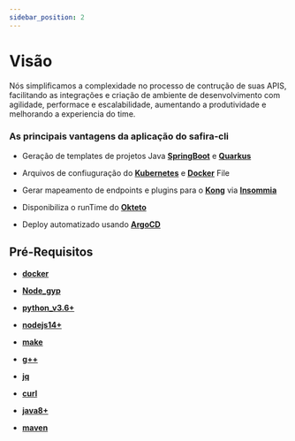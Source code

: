 ```yaml
---
sidebar_position: 2
---
```


# Visão

Nós simplificamos a complexidade no processo de contrução de suas APIS, facilitando as integrações e criação de ambiente de desenvolvimento com agilidade, performace e escalabilidade, aumentando a produtividade e melhorando a experiencia do time.

### As principais vantagens da aplicação do safira-cli

- Geração de templates de projetos Java **[SpringBoot](https://spring.io/)** e **[Quarkus](https://quarkus.io/)**
- Arquivos de confiuguração do **[Kubernetes](https://kubernetes.io/pt-br/)** e **[Docker](https://www.docker.com/)** File
- Gerar mapeamento de endpoints e plugins para o **[Kong](https://konghq.com/)** via **[Insommia](https://insomnia.rest/download)**
- Disponibiliza o runTime do **[Okteto](https://okteto.com/)**

- Deploy automatizado usando **[ArgoCD](https://argo-cd.readthedocs.io/en/stable/)**

## Pré-Requisitos

  - **[docker](https://docs.docker.com/engine/install/)**

  - **[Node_gyp](https://www.npmjs.com/package/node-gyp)**

  - **[python_v3.6+](https://www.python.org/downloads/)**

  - **[nodejs14+](https://nodejs.org/en/download/)**

  - **[make](https://www.gnu.org/software/make/)**

  - **[g++](http://www.qnx.com/developers/docs/6.5.0SP1.update/com.qnx.doc.neutrino_utilities/g/gxx.html)**

  - **[jq](https://stedolan.github.io/jq/download/)**

  - **[curl](https://curl.se/download.html)**

  - **[java8+](https://www.java.com/pt-BR/download/manual.jsp)**

  - **[maven](https://maven.apache.org/download.cgi)**
